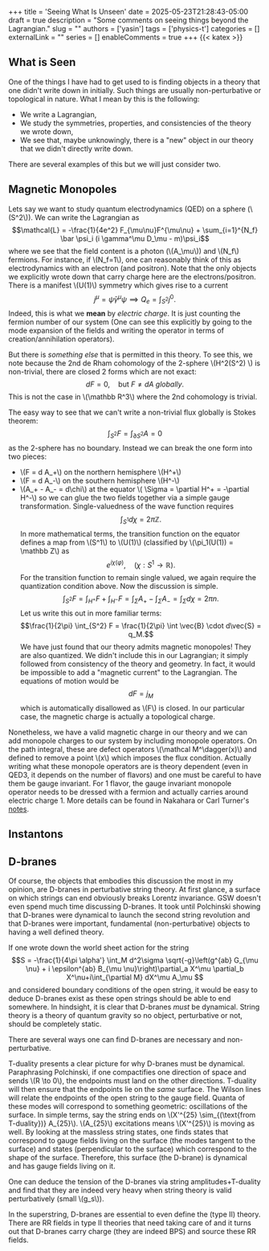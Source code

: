 +++
title = 'Seeing What Is Unseen'
date = 2025-05-23T21:28:43-05:00
draft = true
description = "Some comments on seeing things beyond the Lagrangian."
slug = ""
authors = ['yasin']
tags = ['physics-t']
categories = []
externalLink = ""
series = []
enableComments = true
+++
{{< katex >}}
## What is Seen
One of the things I have had to get used to is finding objects in a theory that one didn't write down in initially. Such things are usually non-perturbative or topological in nature. What I mean by this is the following: 
- We write a Lagrangian,
- We study the symmetries, properties, and consistencies of the theory we wrote down,
- We see that, maybe unknowingly, there is a "new" object in our theory that we didn't directly write down.

There are several examples of this but we will just consider two. 

## Magnetic Monopoles 

Lets say we want to study quantum electrodynamics (QED) on a sphere (\\(S^2\\)). We can write the Lagrangian as $$\mathcal{L} = -\frac{1}{4e^2} F_{\mu\nu}F^{\mu\nu} + \sum_{i=1}^{N_f} \bar \psi_i (i \gamma^\mu D_\mu - m)\psi_i$$ where  we see that the field content is a photon (\\(A_\mu\\)) and \\(N_f\\) fermions. For instance, if \\(N_f=1\\), one can reasonably think of this as electrodynamics with an electron (and positron). Note that the only objects we explicitly wrote down that carry charge here are the electrons/positron. There is a manifest \\(U(1)\\) symmetry which gives rise to a current 
$$j^\mu = \bar \psi \gamma^\mu \psi \implies Q_e=\int_{S^2} j^0 .$$Indeed, this is what we **mean** by *electric charge*. It is just counting the fermion number of our system (One can see this explicitly by going to the mode expansion of the fields and writing the operator in terms of creation/annihilation operators). 

But there is *something else* that is permitted in this theory. To see this, we note because the 2nd de Rham cohomology of the 2-sphere \\(H^2(S^2) \\) is non-trivial, there are closed 2 forms which are not exact:
$$dF = 0 , \quad \text{but } F \neq dA \textit{ globally}.$$
This is not the case in \\(\mathbb R^3\\) where the 2nd cohomology is trivial.

The easy way to see that we can't write a non-trivial flux globally is Stokes theorem:
$$\int_{S^2} F = \int_{\partial S^2} A = 0$$
as the 2-sphere has no boundary. Instead we can break the one form into two pieces:
- \\(F = d A_+\\) on the northern hemisphere \\(H^+\\)
- \\(F = d A_-\\) on the southern hemisphere \\(H^-\\)
- \\(A_+ - A_- = d\chi\\) at the equator \\( \Sigma = \partial H^+ = -\partial H^-\\) so we can glue the two fields together via a simple gauge transformation. Single-valuedness of the wave function requires $$\int_{S^1} d\chi = 2\pi \mathbb Z.$$ In more mathematical terms, the transition function on the equator defines a map from \\(S^1\\) to \\(U(1)\\)  (classified by \\(\pi_1(U(1)) = \mathbb Z\\) as $$e^{i\chi(\varphi)}, \quad (\chi:S^1 \to \mathbb R).$$ For the transition function to remain single valued, we again require the quantization condition above.
Now the discussion is simple. 
$$ \int_{S^2} F =  \int_{H^+} F + \int_{H^-} F = \int_{\Sigma} A_+ - \int_{\Sigma} A_- = \int_{\Sigma } d \chi = 2\pi n.$$
Let us write this out in more familiar terms: $$\frac{1}{2\pi} \int_{S^2} F = \frac{1}{2\pi} \int \vec{B} \cdot d\vec{S} = q_M.$$
We have just found that our theory admits magnetic monopoles! They are also quantized. We didn't include this in our Lagrangian; it simply followed from consistency of the theory and geometry. In fact, it would be impossible to add a "magnetic current" to the Lagrangian. The equations of motion would be $$d F = j_M$$ which is automatically disallowed as \\(F\\) is closed. In our particular case, the magnetic charge is actually a topological charge.

Nonetheless, we have a valid magnetic charge in our theory and we can add monopole charges to our system by including monopole operators. On the path integral, these are defect operators \\(\mathcal M^\dagger(x)\\)  and defined to remove a point \\(x\\) which imposes the flux condition.  Actually writing what these monopole operators are is theory dependent (even in QED3, it depends on the number of flavors) and one must be careful to have them be gauge invariant. For 1 flavor, the gauge invariant monopole operator needs to be dressed with a fermion and actually carries around electric charge 1. More details can be found in Nakahara or Carl Turner's [notes](https://arxiv.org/abs/1905.12656).



## Instantons 
## D-branes

Of course, the objects that embodies this discussion the most in my opinion, are D-branes in perturbative string theory. At first glance, a surface on which strings can end obviously breaks Lorentz invariance. GSW doesn't even spend much time discussing D-branes. It took until Polchinski showing that D-branes were dynamical to launch the second string revolution and that D-branes were important, fundamental (non-perturbative) objects to having a well defined theory.

If one wrote down the world sheet action for the string
$$S = -\frac{1}{4\pi \alpha'} \int_M d^2\sigma \sqrt{-g}\left(g^{ab} G_{\mu \nu} + i \epsilon^{ab} B_{\mu \nu}\right)\partial_a X^\mu \partial_b X^\nu+i\int_{\partial M} dX^\mu A_\mu $$ 
and considered boundary conditions of the open string, it would be easy to deduce D-branes exist as these open strings should be able to end somewhere. In hindsight, it is clear that D-branes *must* be dynamical. String theory is a theory of quantum gravity so no object, perturbative or not, should be completely static.

There are several ways one can find D-branes are necessary and non-perturbative.

T-duality presents a clear picture for why D-branes must be dynamical. Paraphrasing Polchinski, if one compactifies one direction of space and sends \\(R \to 0\\), the endpoints must land on the other directions. T-duality will then ensure that the endpoints lie on the *same* surface. The Wilson lines will relate the endpoints of the open string to the gauge field. Quanta of these modes will correspond to something geometric: oscillations of the surface. In simple terms, say the string ends on \\(X'^{25} \sim_{(\text{from T-duality})} A_{25}\\). \\(A_{25}\\)  excitations means \\(X'^{25}\\) is moving as well. By looking at the massless string states, one finds states that correspond to gauge fields living on the surface (the modes tangent to the surface) and states (perpendicular to the surface) which correspond to the shape of the surface. Therefore, this surface (the D-brane) is dynamical and has gauge fields living on it. 

One can deduce the tension of the D-branes via string amplitudes+T-duality and find that they are indeed very heavy when string theory is valid perturbatively (small \\(g_s\\)).

In the superstring, D-branes are essential to even define the (type II) theory. There are RR fields in type II theories that need taking care of and it turns out that D-branes carry charge (they are indeed BPS) and source these RR fields. 

